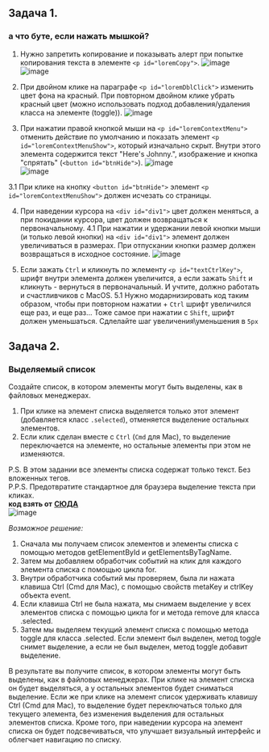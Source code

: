 ## Задача 1.   
### а что буте, если нажать мышкой?
1. Нужно запретить копирование и показывать алерт при попытке копирования текста в элементе `<p id="loremCopy">`.
![image](https://github.com/schoolteacherMP/lecture_45_JS_Interface_Events_Mouse_event_basics/assets/113675674/6a77a99b-d662-4142-8cfa-0c74f14a7111)  
 ![image](https://github.com/schoolteacherMP/lecture_45_JS_Interface_Events_Mouse_event_basics/assets/113675674/bb944134-1720-4600-b5c2-4a051c421e78)  

2. При двойном клике на параграфе `<p id="loremDblClick">` изменить цвет фона на красный. При повторном двойном клике убрать красный цвет (можно использовать подход добавления/удаления класса на элементе (toggle)).
![image](https://github.com/schoolteacherMP/lecture_45_JS_Interface_Events_Mouse_event_basics/assets/113675674/37fa2237-e87d-4264-b00c-2979451584c3)  

3. При нажатии правой кнопкой мыши на `<p id="loremContextMenu">` отменить действие по умолчанию и показать элемент `<p id="loremContextMenuShow">`, который изначально скрыт. Внутри этого элемента содержится текст "Here's Johnny.", изображение и кнопка "спрятать" (`<button id="btnHide">`).
![image](https://github.com/schoolteacherMP/lecture_45_JS_Interface_Events_Mouse_event_basics/assets/113675674/ec4a0d06-086e-48c8-9595-a9eaeb1565a0)  
![image](https://github.com/schoolteacherMP/lecture_45_JS_Interface_Events_Mouse_event_basics/assets/113675674/d8c9d26e-9e58-49b7-a9ca-6e5219078d35)  
  
3.1 При клике на кнопку `<button id="btnHide">` элемент `<p id="loremContextMenuShow">` должен исчезать со страницы.

4. При наведении курсора на `<div id="div1">` цвет должен меняться, а при покидании курсора, цвет должен возвращаться к первоначальному.
4.1 При нажатии и удержании левой кнопки мыши (и только левой кнопки) на `<div id="div1">` элемент должен увеличиваться в размерах. При отпускании кнопки размер должен возвращаться в исходное состояние.
 ![image](https://github.com/schoolteacherMP/lecture_45_JS_Interface_Events_Mouse_event_basics/assets/113675674/bf28b12e-709d-4b27-af02-a5605dc6c9ba)  

5. Если зажать `Ctrl` и кликнуть по жлементу `<p id="textCtrlKey">`, шрифт внутри элемента должен увеличится, а если зажать `Shift` и кликнуть - вернуться в первоначальный. И учтите, должно работать и счастливчиков с MacOS.
5.1 Нужно модарнизировать код таким образом, чтобы при повторном нажатии + `Ctrl` шрифт увеличился еще раз, и еще раз... Тоже самое при нажатии с `Shift`, шрифт должен уменьшаться.  Сдлелайте шаг увеличения\уменьшения в `5px`

 
## Задача 2.   
### Выделяемый список  
Создайте список, в котором элементы могут быть выделены, как в файловых менеджерах.  

1. При клике на элемент списка выделяется только этот элемент (добавляется класс `.selected`), отменяется выделение остальных элементов.  
2. Если клик сделан вместе с `Ctrl` (`Cmd` для Mac), то выделение переключается на элементе, но остальные элементы при этом не изменяются.  
 
P.S. В этом задании все элементы списка содержат только текст. Без вложенных тегов.  
P.P.S. Предотвратите стандартное для браузера выделение текста при кликах.  
**код взять от**  **[СЮДА ](https://plnkr.co/edit/lPzUmILnLIkgz5Ap?p=preview&preview)**  
![image](https://user-images.githubusercontent.com/113675674/221419616-a48bef3e-28a8-4a51-8d23-691ee2e70246.png)  

_Возможное решение:_    
1. Сначала мы получаем список элементов и элементы списка с помощью методов getElementById и getElementsByTagName.  
2. Затем мы добавляем обработчик событий на клик для каждого элемента списка с помощью цикла for.   
3. Внутри обработчика событий мы проверяем, была ли нажата клавиша Ctrl (Cmd для Mac), с помощью свойств metaKey и ctrlKey объекта event. 
4. Если клавиша Ctrl не была нажата, мы снимаем выделение у всех элементов списка с помощью цикла for и метода remove для класса .selected.   
5. Затем мы выделяем текущий элемент списка с помощью метода toggle для класса .selected. Если элемент был выделен, метод toggle снимет выделение, а если не был выделен, метод toggle добавит выделение.  

В результате вы получите список, в котором элементы могут быть выделены, как в файловых менеджерах. При клике на элемент списка он будет выделяться, а у остальных элементов будет сниматься выделение. Если же при клике на элемент список удерживать клавишу Ctrl (Cmd для Mac), то выделение будет переключаться только для текущего элемента, без изменения выделения для остальных элементов списка. Кроме того, при наведении курсора на элемент списка он будет подсвечиваться, что улучшает визуальный интерфейс и облегчает навигацию по списку.

